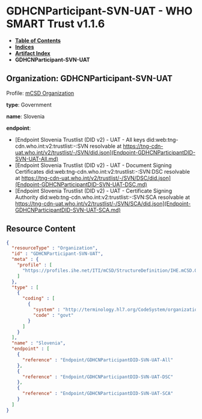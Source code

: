 # GDHCNParticipant-SVN-UAT - WHO SMART Trust v1.1.6

* [**Table of Contents**](toc.md)
* [**Indices**](indices.md)
* [**Artifact Index**](artifacts.md)
* **GDHCNParticipant-SVN-UAT**

## Organization: GDHCNParticipant-SVN-UAT

Profile: [mCSD Organization](https://profiles.ihe.net/ITI/mCSD/4.0.0/StructureDefinition-IHE.mCSD.Organization.html)

**type**: Government

**name**: Slovenia

**endpoint**: 

* [Endpoint Slovenia Trustlist (DID v2) - UAT - All keys did:web:tng-cdn.who.int:v2:trustlist:-:SVN resolvable at https://tng-cdn-uat.who.int/v2/trustlist/-/SVN/did.json](Endpoint-GDHCNParticipantDID-SVN-UAT-All.md)
* [Endpoint Slovenia Trustlist (DID v2) - UAT - Document Signing Certificates did:web:tng-cdn.who.int:v2:trustlist:-:SVN:DSC resolvable at https://tng-cdn-uat.who.int/v2/trustlist/-/SVN/DSC/did.json](Endpoint-GDHCNParticipantDID-SVN-UAT-DSC.md)
* [Endpoint Slovenia Trustlist (DID v2) - UAT - Certificate Signing Authority did:web:tng-cdn.who.int:v2:trustlist:-:SVN:SCA resolvable at https://tng-cdn-uat.who.int/v2/trustlist/-/SVN/SCA/did.json](Endpoint-GDHCNParticipantDID-SVN-UAT-SCA.md)



## Resource Content

```json
{
  "resourceType" : "Organization",
  "id" : "GDHCNParticipant-SVN-UAT",
  "meta" : {
    "profile" : [
      "https://profiles.ihe.net/ITI/mCSD/StructureDefinition/IHE.mCSD.Organization"
    ]
  },
  "type" : [
    {
      "coding" : [
        {
          "system" : "http://terminology.hl7.org/CodeSystem/organization-type",
          "code" : "govt"
        }
      ]
    }
  ],
  "name" : "Slovenia",
  "endpoint" : [
    {
      "reference" : "Endpoint/GDHCNParticipantDID-SVN-UAT-All"
    },
    {
      "reference" : "Endpoint/GDHCNParticipantDID-SVN-UAT-DSC"
    },
    {
      "reference" : "Endpoint/GDHCNParticipantDID-SVN-UAT-SCA"
    }
  ]
}

```
